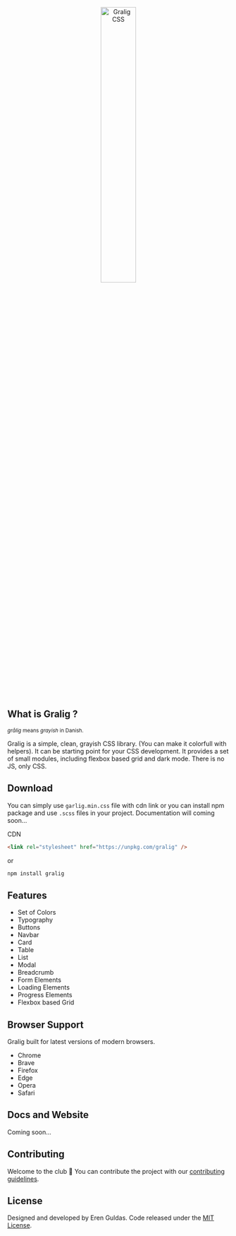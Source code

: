 <a style="text-align:center; display: block;" href="#"><img style="width: 40%; " src="https://res.cloudinary.com/erenesto/image/upload/v1585571486/jpzeyym4ft5ezdiyxsn5.jpg" alt="Gralig CSS"></a>

## What is Gralig ?

<sup>_grålig_ means _grayish_ in Danish.<sup>

Gralig is a simple, clean, grayish CSS library. (You can make it colorfull with helpers). It can be starting point for your CSS development. It provides a set of small modules, including flexbox based grid and dark mode. There is no JS, only CSS.

## Download

You can simply use `garlig.min.css` file with cdn link or you can install npm package and use `.scss` files in your project. Documentation will coming soon...

CDN

```html
<link rel="stylesheet" href="https://unpkg.com/gralig" />
```

or

```bash
npm install gralig
```

## Features

- Set of Colors
- Typography
- Buttons
- Navbar
- Card
- Table
- List
- Modal
- Breadcrumb
- Form Elements
- Loading Elements
- Progress Elements
- Flexbox based Grid

## Browser Support

Gralig built for latest versions of modern browsers.

- Chrome
- Brave
- Firefox
- Edge
- Opera
- Safari

## Docs and Website

Coming soon...

## Contributing

Welcome to the club 🙂
You can contribute the project with our [contributing guidelines](https://github.com/erenesto/gralig/blob/master/.github/CONTRIBUTING.md).

## License

Designed and developed by Eren Guldas. Code released under the [MIT License](license).
